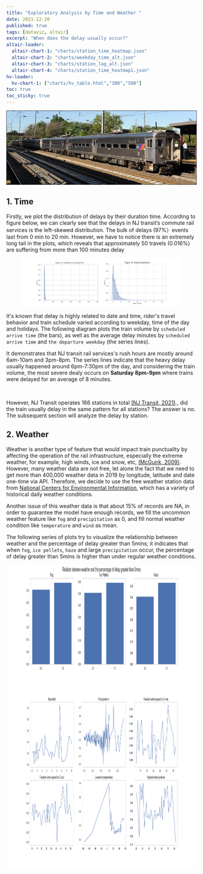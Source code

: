 ```yaml
---
title: "Exploratory Analysis by Time and Weather "
date: 2021-12-20
published: true
tags: [dataviz, altair]
excerpt: "When does the delay usually occur?"
altair-loader:
  altair-chart-1: "charts/station_time_heatmap.json"
  altair-chart-2: "charts/weekday_time_alt.json"
  altair-chart-3: "charts/station_lag_alt.json"
  altair-chart-4: "charts/station_time_heatmap1.json"
hv-loader:
  hv-chart-1: ["charts/hv_table.html","300","500"]
toc: true
toc_sticky: true
---
```

![NJ_Transit_Amtrak](https://github.com/Xiaoyi-Wu0711/nj_transit_model/blob/main/assets/images/us_njtransit_nec.jpeg)




## 1. Time
Firstly, we plot the distribution of delays by their duration time. According to figure below, we can clearly see that the delays in NJ transit’s commute rail services is the left-skewed distribution. The bulk of delays (97%）events last from 0 min to 20 min. However, we have to notice there is an extremely long tail in the plots, which reveals that approximately 50 travels (0.016%) are suffering from more than 100 minutes delay
<figure>
  <img src="https://github.com/Xiaoyi-Wu0711/nj_transit_model/blob/main/assets/images/delay_distribution.png"  />
</figure>

It's known that delay is highly related to date and time, rider's travel behavior and train schedule varied according to weekday, time of the day and holidays. The following diagram plots the train volume by `scheduled arrive time` (the bars), as well as the average delay minutes by `scheduled arrive time` and `the departure weekday` (the series lines). 

It demonstrates that NJ transit rail services's rush hours are mostly around 6am-10am and 3pm-8pm. The series lines indicate that the heavy delay usually happened around 6pm-7:30pm of the day, and considering the train volume, the most severe dealy occurs on **Saturday 8pm-9pm** where trains were delayed for an average of 8 minutes. 
<div id="altair-chart-2"></div>
<br> 


However, NJ Transit operates 166 stations in total <a href="https://www.njtransit.com/press-releases/nj-transit-named-one-years-americas-best-employers-forbes">(NJ Transit, 2021)</a>., did the train usually delay in the same pattern for all stations? The answer is no. The subsequent section will analyze the delay by station.


## 2. Weather
Weather is another type of feature that would impact train punctuality by affecting the operation of the rail infrastructure, especially the extreme weather, for example, high winds, ice and snow, etc, <a href="https://public.wmo.int/en/bulletin/weather-and-climate-change-implications-surface-transportation-usa">(McGuirk, 2009)</a>. However, many weather data are not free, let alone the fact that   we need to get more than 400,000 weather data in 2019 by longitude, latitude and date one-time via API. Therefore, we decide to use the free weather station data from <a href="https://www.ncdc.noaa.gov/cdo-web/search?datasetid=GHCND"> National Centers for Environmental Information</a>, which has a variety of historical daily weather conditions.

Another issue of this weather data is that about 15% of records are NA, in order to guarantee the model have enough records, we fill the uncommon weather feature like `fog` and `precipitation` as 0, and fill normal weather condition like `temperature` and `wind` as mean. 

The following series of plots try to visualize the relationship between weather and the percentage of delay greater than 5mins; it indicates that when `fog`, `ice pellets`, `haze` and large `precipitation` occur, the percentage of delay greater than 5mins is higher than under regular weather conditions. 

<img src="https://github.com/Xiaoyi-Wu0711/nj_transit_model/blob/main/assets/images/weather_bar.png" width="1200" height="300" />

<img src="https://github.com/Xiaoyi-Wu0711/nj_transit_model/blob/main/assets/images/weather_line.png" width="1200" height="500" />






